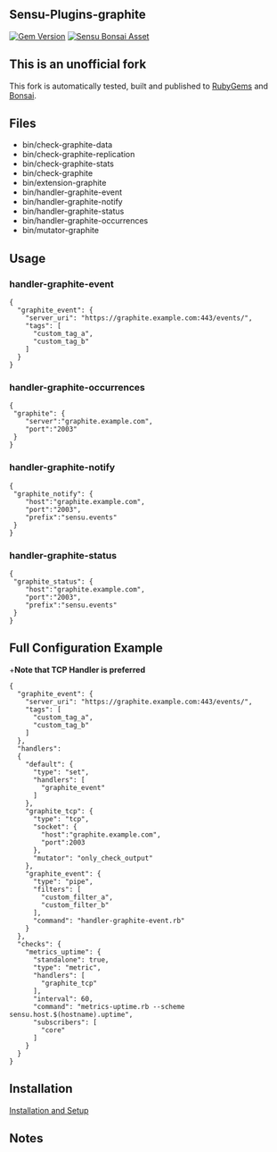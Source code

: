 ## Sensu-Plugins-graphite

[![Gem Version](https://badge.fury.io/rb/sensu-plugins-graphite-boutetnico.svg)](https://badge.fury.io/rb/sensu-plugins-graphite-boutetnico.svg)
[![Sensu Bonsai Asset](https://img.shields.io/badge/Bonsai-Download%20Me-brightgreen.svg?colorB=89C967&logo=sensu)](https://bonsai.sensu.io/assets/boutetnico/sensu-plugins-graphite)

## This is an unofficial fork

This fork is automatically tested, built and published to [RubyGems](https://rubygems.org/gems/sensu-plugins-graphite-boutetnico/) and [Bonsai](https://bonsai.sensu.io/assets/boutetnico/sensu-plugins-graphite).

## Files
 * bin/check-graphite-data
 * bin/check-graphite-replication
 * bin/check-graphite-stats
 * bin/check-graphite
 * bin/extension-graphite
 * bin/handler-graphite-event
 * bin/handler-graphite-notify
 * bin/handler-graphite-status
 * bin/handler-graphite-occurrences
 * bin/mutator-graphite

## Usage

### handler-graphite-event
```
{
  "graphite_event": {
    "server_uri": "https://graphite.example.com:443/events/",
    "tags": [
      "custom_tag_a",
      "custom_tag_b"
    ]
  }
}
```

### handler-graphite-occurrences
```
{
 "graphite": {
    "server":"graphite.example.com",
    "port":"2003"
 }
}
```

### handler-graphite-notify
```
{
 "graphite_notify": {
    "host":"graphite.example.com",
    "port":"2003",
    "prefix":"sensu.events"
 }
}
```

### handler-graphite-status
```
{
 "graphite_status": {
    "host":"graphite.example.com",
    "port":"2003",
    "prefix":"sensu.events"
 }
}
```

## Full Configuration Example
+**Note that TCP Handler is preferred**
```
{
  "graphite_event": {
    "server_uri": "https://graphite.example.com:443/events/",
    "tags": [
      "custom_tag_a",
      "custom_tag_b"
    ]
  },
  "handlers":
  {
    "default": {
      "type": "set",
      "handlers": [
        "graphite_event"
      ]
    },
    "graphite_tcp": {
      "type": "tcp",
      "socket": {
        "host":"graphite.example.com",
        "port":2003
      },
      "mutator": "only_check_output"
    },
    "graphite_event": {
      "type": "pipe",
      "filters": [
        "custom_filter_a",
        "custom_filter_b"
      ],
      "command": "handler-graphite-event.rb"
    }
  },
  "checks": {
    "metrics_uptime": {
      "standalone": true,
      "type": "metric",
      "handlers": [
        "graphite_tcp"
      ],
      "interval": 60,
      "command": "metrics-uptime.rb --scheme sensu.host.$(hostname).uptime",
      "subscribers": [
        "core"
      ]
    }
  }
}
```

## Installation

[Installation and Setup](http://sensu-plugins.io/docs/installation_instructions.html)

## Notes
